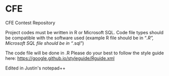 # CFE
CFE Contest Repository

Project codes must be written in R or Microsoft SQL. 
Code file types should be compatible with the software used (example R file should be in “*.R”, Microsoft SQL file should be in “*.sql”) 
 
The code file will be done in .R
Please do your best to follow the style guide here:
https://google.github.io/styleguide/Rguide.xml

Edited in Justin's notepad++
